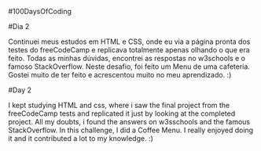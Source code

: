 #100DaysOfCoding

#Dia 2

Continuei meus estudos em HTML e CSS, onde eu via a página pronta dos testes do freeCodeCamp e replicava totalmente apenas olhando o que era feito. Todas as minhas dúvidas, encontrei as respostas no w3schools e o famoso StackOverflow. Neste desafio, foi feito um Menu de uma cafeteria. Gostei muito de ter feito e acrescentou muito no meu aprendizado. :)

#Day 2

I kept studying HTML and css, where i saw the final project from the freeCodeCamp tests and replicated it just by looking at the completed project. All my doubts, i found the answers on w3sschools and the famous StackOverflow. In this challenge, I did a Coffee Menu. I really enjoyed doing it and it contributed a lot to my knowledge. :)

